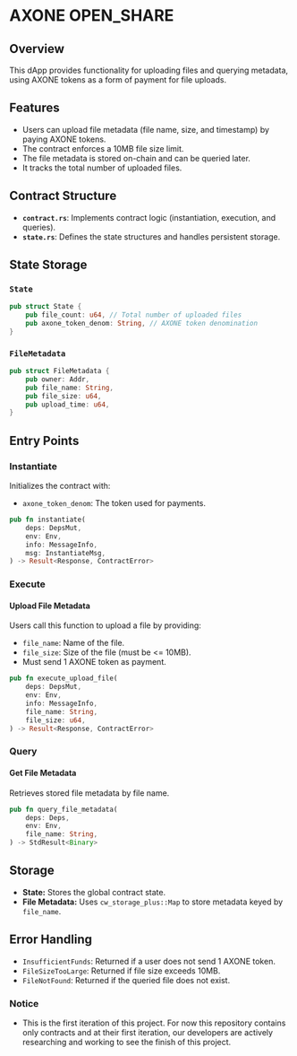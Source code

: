 # AXONE OPEN_SHARE

## Overview
This dApp provides functionality for uploading files and querying metadata, using AXONE tokens as a form of payment for file uploads.

## Features
- Users can upload file metadata (file name, size, and timestamp) by paying AXONE tokens.
- The contract enforces a 10MB file size limit.
- The file metadata is stored on-chain and can be queried later.
- It tracks the total number of uploaded files.

## Contract Structure
- **`contract.rs`**: Implements contract logic (instantiation, execution, and queries).
- **`state.rs`**: Defines the state structures and handles persistent storage.

## State Storage
### `State`
```rust
pub struct State {
    pub file_count: u64, // Total number of uploaded files
    pub axone_token_denom: String, // AXONE token denomination
}
```
### `FileMetadata`
```rust
pub struct FileMetadata {
    pub owner: Addr,
    pub file_name: String,
    pub file_size: u64,
    pub upload_time: u64,
}
```

## Entry Points
### Instantiate
Initializes the contract with:
- `axone_token_denom`: The token used for payments.

```rust
pub fn instantiate(
    deps: DepsMut,
    env: Env,
    info: MessageInfo,
    msg: InstantiateMsg,
) -> Result<Response, ContractError>
```

### Execute
#### Upload File Metadata
Users call this function to upload a file by providing:
- `file_name`: Name of the file.
- `file_size`: Size of the file (must be <= 10MB).
- Must send 1 AXONE token as payment.

```rust
pub fn execute_upload_file(
    deps: DepsMut,
    env: Env,
    info: MessageInfo,
    file_name: String,
    file_size: u64,
) -> Result<Response, ContractError>
```

### Query
#### Get File Metadata
Retrieves stored file metadata by file name.

```rust
pub fn query_file_metadata(
    deps: Deps,
    env: Env,
    file_name: String,
) -> StdResult<Binary>
```

## Storage
- **State:** Stores the global contract state.
- **File Metadata:** Uses `cw_storage_plus::Map` to store metadata keyed by `file_name`.

## Error Handling
- `InsufficientFunds`: Returned if a user does not send 1 AXONE token.
- `FileSizeTooLarge`: Returned if file size exceeds 10MB.
- `FileNotFound`: Returned if the queried file does not exist.

### Notice
  - This is the first iteration of this project. For now this repository contains only contracts and at their first iteration, our developers are actively researching and working to see the finish of this project.
